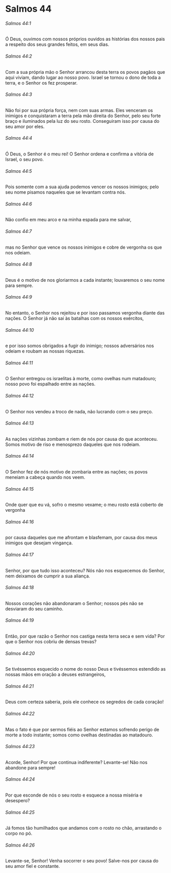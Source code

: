 # Salmos 44

###### Salmos 44:1

Ó Deus, ouvimos com nossos próprios ouvidos as histórias dos nossos pais a respeito dos seus grandes feitos, em seus dias.

###### Salmos 44:2

Com a sua própria mão o Senhor arrancou desta terra os povos pagãos que aqui viviam, dando lugar ao nosso povo. Israel se tornou o dono de toda a terra, e o Senhor os fez prosperar.

###### Salmos 44:3

Não foi por sua própria força, nem com suas armas. Eles venceram os inimigos e conquistaram a terra pela mão direita do Senhor, pelo seu forte braço e iluminados pela luz do seu rosto. Conseguiram isso por causa do seu amor por eles.

###### Salmos 44:4

Ó Deus, o Senhor é o meu rei! O Senhor ordena e confirma a vitória de Israel, o seu povo.

###### Salmos 44:5

Pois somente com a sua ajuda podemos vencer os nossos inimigos; pelo seu nome pisamos naqueles que se levantam contra nós.

###### Salmos 44:6

Não confio em meu arco e na minha espada para me salvar,

###### Salmos 44:7

mas no Senhor que vence os nossos inimigos e cobre de vergonha os que nos odeiam.

###### Salmos 44:8

Deus é o motivo de nos gloriarmos a cada instante; louvaremos o seu nome para sempre.

###### Salmos 44:9

No entanto, o Senhor nos rejeitou e por isso passamos vergonha diante das nações. O Senhor já não sai às batalhas com os nossos exércitos,

###### Salmos 44:10

e por isso somos obrigados a fugir do inimigo; nossos adversários nos odeiam e roubam as nossas riquezas.

###### Salmos 44:11

O Senhor entregou os israelitas à morte, como ovelhas num matadouro; nosso povo foi espalhado entre as nações.

###### Salmos 44:12

O Senhor nos vendeu a troco de nada, não lucrando com o seu preço.

###### Salmos 44:13

As nações vizinhas zombam e riem de nós por causa do que aconteceu. Somos motivo de riso e menosprezo daqueles que nos rodeiam.

###### Salmos 44:14

O Senhor fez de nós motivo de zombaria entre as nações; os povos meneiam a cabeça quando nos veem.

###### Salmos 44:15

Onde quer que eu vá, sofro o mesmo vexame; o meu rosto está coberto de vergonha

###### Salmos 44:16

por causa daqueles que me afrontam e blasfemam, por causa dos meus inimigos que desejam vingança.

###### Salmos 44:17

Senhor, por que tudo isso aconteceu? Nós não nos esquecemos do Senhor, nem deixamos de cumprir a sua aliança.

###### Salmos 44:18

Nossos corações não abandonaram o Senhor; nossos pés não se desviaram do seu caminho.

###### Salmos 44:19

Então, por que razão o Senhor nos castiga nesta terra seca e sem vida? Por que o Senhor nos cobriu de densas trevas?

###### Salmos 44:20

Se tivéssemos esquecido o nome do nosso Deus e tivéssemos estendido as nossas mãos em oração a deuses estrangeiros,

###### Salmos 44:21

Deus com certeza saberia, pois ele conhece os segredos de cada coração!

###### Salmos 44:22

Mas o fato é que por sermos fiéis ao Senhor estamos sofrendo perigo de morte a todo instante; somos como ovelhas destinadas ao matadouro.

###### Salmos 44:23

Acorde, Senhor! Por que continua indiferente? Levante-se! Não nos abandone para sempre!

###### Salmos 44:24

Por que esconde de nós o seu rosto e esquece a nossa miséria e desespero?

###### Salmos 44:25

Já fomos tão humilhados que andamos com o rosto no chão, arrastando o corpo no pó.

###### Salmos 44:26

Levante-se, Senhor! Venha socorrer o seu povo! Salve-nos por causa do seu amor fiel e constante.

